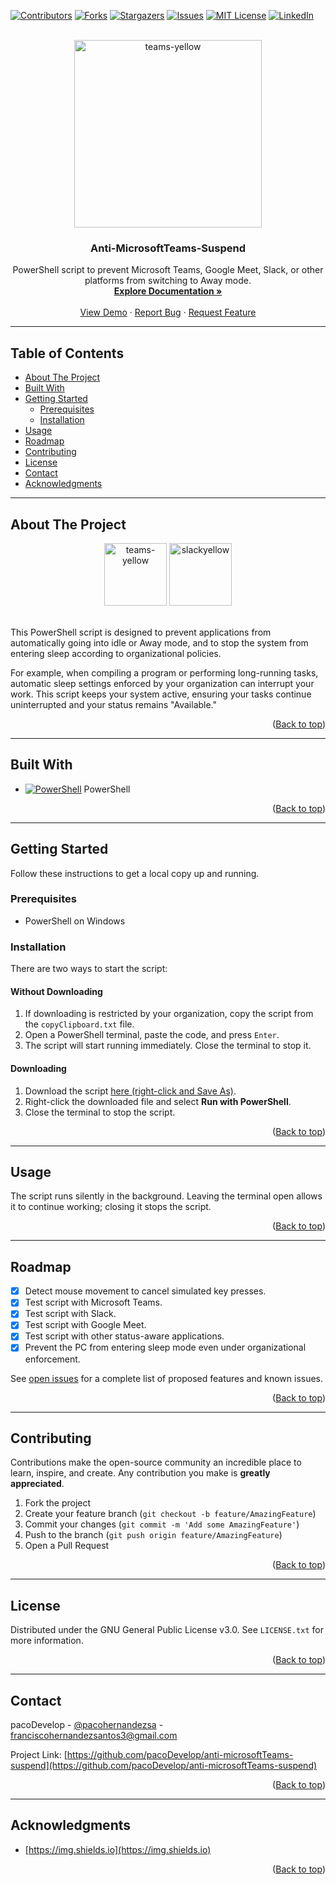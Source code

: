 <a name="readme-top"></a>

[![Contributors][contributors-shield]][contributors-url]
[![Forks][forks-shield]][forks-url]
[![Stargazers][stars-shield]][stars-url]
[![Issues][issues-shield]][issues-url]
[![MIT License][license-shield]][license-url]
[![LinkedIn][linkedin-shield]][linkedin-url]

<br />
<div align="center">
  <a href="https://github.com/pacoDevelop/anti-microsoftTeams-suspend">
    <img src="https://user-images.githubusercontent.com/70912492/202856248-a0a654e6-063d-40fc-9bed-26f6347d0413.PNG"
     alt="teams-yellow" width="300" height="300">
  </a>

<h3 align="center">Anti-MicrosoftTeams-Suspend</h3>

  <p align="center">
    PowerShell script to prevent Microsoft Teams, Google Meet, Slack, or other platforms from switching to Away mode.
    <br />
    <a href="https://github.com/pacoDevelop/anti-microsoftTeams-suspend"><strong>Explore Documentation »</strong></a>
    <br /><br />
    <a href="https://github.com/pacoDevelop/anti-microsoftTeams-suspend">View Demo</a>
    ·
    <a href="https://github.com/pacoDevelop/anti-microsoftTeams-suspend/issues">Report Bug</a>
    ·
    <a href="https://github.com/pacoDevelop/anti-microsoftTeams-suspend/issues">Request Feature</a>
  </p>
</div>

---

## Table of Contents

- [About The Project](#about-the-project)
- [Built With](#built-with)
- [Getting Started](#getting-started)
  - [Prerequisites](#prerequisites)
  - [Installation](#installation)
- [Usage](#usage)
- [Roadmap](#roadmap)
- [Contributing](#contributing)
- [License](#license)
- [Contact](#contact)
- [Acknowledgments](#acknowledgments)

---

## About The Project

<div align="center">
<img src="https://user-images.githubusercontent.com/70912492/202856248-a0a654e6-063d-40fc-9bed-26f6347d0413.PNG"
     alt="teams-yellow" width="100" height="100">
<img src="https://user-images.githubusercontent.com/70912492/202856250-fd255f71-d3f3-4cd3-b8b8-accc9681bb38.PNG" alt="slackyellow" width="100" height="100">
<br /><br />
</div>

This PowerShell script is designed to prevent applications from automatically going into idle or Away mode, and to stop the system from entering sleep according to organizational policies.  

For example, when compiling a program or performing long-running tasks, automatic sleep settings enforced by your organization can interrupt your work. This script keeps your system active, ensuring your tasks continue uninterrupted and your status remains "Available."

<p align="right">(<a href="#readme-top">Back to top</a>)</p>

---

## Built With

* [![PowerShell]][powershell-url] PowerShell

<p align="right">(<a href="#readme-top">Back to top</a>)</p>

---

## Getting Started

Follow these instructions to get a local copy up and running.

### Prerequisites

* PowerShell on Windows

### Installation

There are two ways to start the script:

#### Without Downloading

1. If downloading is restricted by your organization, copy the script from the `copyClipboard.txt` file.
2. Open a PowerShell terminal, paste the code, and press `Enter`.
3. The script will start running immediately. Close the terminal to stop it.

#### Downloading

1. Download the script [here (right-click and Save As)](https://github.com/pacoDevelop/anti-microsoftTeams-suspend/raw/main/Anti-MicrosoftTeams-Suspend.ps1).
2. Right-click the downloaded file and select **Run with PowerShell**.
3. Close the terminal to stop the script.

<p align="right">(<a href="#readme-top">Back to top</a>)</p>

---

## Usage

The script runs silently in the background. Leaving the terminal open allows it to continue working; closing it stops the script.

<p align="right">(<a href="#readme-top">Back to top</a>)</p>

---

## Roadmap

- [x] Detect mouse movement to cancel simulated key presses.
- [x] Test script with Microsoft Teams.
- [x] Test script with Slack.
- [x] Test script with Google Meet.
- [x] Test script with other status-aware applications.
- [x] Prevent the PC from entering sleep mode even under organizational enforcement.

See [open issues](https://github.com/pacoDevelop/anti-microsoftTeams-suspend/issues) for a complete list of proposed features and known issues.

<p align="right">(<a href="#readme-top">Back to top</a>)</p>

---

## Contributing

Contributions make the open-source community an incredible place to learn, inspire, and create. Any contribution you make is **greatly appreciated**.

1. Fork the project
2. Create your feature branch (`git checkout -b feature/AmazingFeature`)
3. Commit your changes (`git commit -m 'Add some AmazingFeature'`)
4. Push to the branch (`git push origin feature/AmazingFeature`)
5. Open a Pull Request

<p align="right">(<a href="#readme-top">Back to top</a>)</p>

---

## License

Distributed under the GNU General Public License v3.0. See `LICENSE.txt` for more information.

<p align="right">(<a href="#readme-top">Back to top</a>)</p>

---

## Contact

pacoDevelop - [@pacohernandezsa](https://twitter.com/pacohernandezsa) - franciscohernandezsantos3@gmail.com

Project Link: [https://github.com/pacoDevelop/anti-microsoftTeams-suspend](https://github.com/pacoDevelop/anti-microsoftTeams-suspend)

<p align="right">(<a href="#readme-top">Back to top</a>)</p>

---

## Acknowledgments

* [https://img.shields.io](https://img.shields.io)

<p align="right">(<a href="#readme-top">Back to top</a>)</p>



<!-- MARKDOWN LINKS & IMAGES -->
<!-- https://www.markdownguide.org/basic-syntax/#reference-style-links -->
[contributors-shield]: https://img.shields.io/github/contributors/pacoDevelop/anti-microsoftTeams-suspend.svg?style=for-the-badge
[contributors-url]: https://github.com/pacoDevelop/anti-microsoftTeams-suspend/graphs/contributors
[forks-shield]: https://img.shields.io/github/forks/pacoDevelop/anti-microsoftTeams-suspend.svg?style=for-the-badge
[forks-url]: https://github.com/pacoDevelop/anti-microsoftTeams-suspend/network/members
[stars-shield]: https://img.shields.io/github/stars/pacoDevelop/anti-microsoftTeams-suspend.svg?style=for-the-badge
[stars-url]: https://github.com/pacoDevelop/anti-microsoftTeams-suspend/stargazers
[issues-shield]: https://img.shields.io/github/issues/pacoDevelop/anti-microsoftTeams-suspend.svg?style=for-the-badge
[issues-url]: https://github.com/pacoDevelop/anti-microsoftTeams-suspend/issues
[license-shield]: https://img.shields.io/github/license/pacoDevelop/anti-microsoftTeams-suspend.svg?style=for-the-badge
[license-url]: https://github.com/pacoDevelop/anti-microsoftTeams-suspend/blob/master/LICENSE.txt
[linkedin-shield]: https://img.shields.io/badge/-LinkedIn-black.svg?style=for-the-badge&logo=linkedin&colorB=555
[linkedin-url]: https://linkedin.com/in/francisco-hernandez-santos
[product-screenshot]: images/screenshot.png
[Next.js]: https://img.shields.io/badge/next.js-000000?style=for-the-badge&logo=nextdotjs&logoColor=white
[Python3]: https://img.shields.io/badge/python-3670A0?style=for-the-badge&logo=python&logoColor=ffdd54
[Next-url]: https://nextjs.org/
[Python-url]: https://python.org/
[React.js]: https://img.shields.io/badge/React-20232A?style=for-the-badge&logo=react&logoColor=61DAFB
[React-url]: https://reactjs.org/
[Vue.js]: https://img.shields.io/badge/Vue.js-35495E?style=for-the-badge&logo=vuedotjs&logoColor=4FC08D
[Vue-url]: https://vuejs.org/
[Angular.io]: https://img.shields.io/badge/Angular-DD0031?style=for-the-badge&logo=angular&logoColor=white
[Angular-url]: https://angular.io/
[Svelte.dev]: https://img.shields.io/badge/Svelte-4A4A55?style=for-the-badge&logo=svelte&logoColor=FF3E00
[Svelte-url]: https://svelte.dev/
[Laravel.com]: https://img.shields.io/badge/Laravel-FF2D20?style=for-the-badge&logo=laravel&logoColor=white
[Laravel-url]: https://laravel.com
[Bootstrap.com]: https://img.shields.io/badge/Bootstrap-563D7C?style=for-the-badge&logo=bootstrap&logoColor=white
[Bootstrap-url]: https://getbootstrap.com
[JQuery.com]: https://img.shields.io/badge/jQuery-0769AD?style=for-the-badge&logo=jquery&logoColor=white
[JQuery-url]: https://jquery.com 
[powershell]: https://img.shields.io/badge/PowerShell-%235391FE.svg?style=for-the-badge&logo=powershell&logoColor=white
[powershell-url]: https://docs.microsoft.com/es-es/powershell
